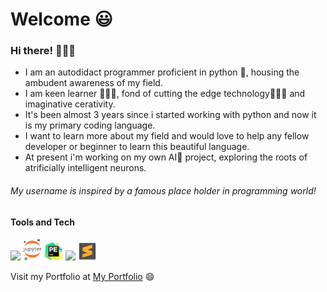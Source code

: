 # Welcome 😃
### Hi there! 🙋🏼‍♂️
* I am an autodidact programmer proficient in python 🐍, housing the ambudent awareness of my field.
* I am keen learner 👨🏼‍🎓, fond of cutting the edge technology👨🏼‍💻 and imaginative cerativity.
* It's been almost 3 years since i started working with python and now it is my primary coding language.
* I want to learn more about my field and would love to help any fellow developer or beginner to learn this beautiful language.
* At present i'm working on my own AI🤖 project, exploring the roots of atrificially intelligent neurons.

###### My username is inspired by a famous place holder in programming world!

#### Tools and Tech
<img src='icons/icon (1).ico' width=30px> <img src='/icons/icon (1).png' width=30px> <img src='icons/icon (2).png' width=30px> <img src='icons/icon (2).ico' width=30px> <img src='icons/icon (3).png' width=30px>





Visit my Portfolio at <a href='https://mydigitalprofile.herokuapp.com'>My Portfolio</a> 😄

